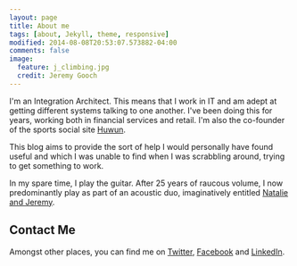 ```yaml
---
layout: page
title: About me
tags: [about, Jekyll, theme, responsive]
modified: 2014-08-08T20:53:07.573882-04:00
comments: false
image:
  feature: j_climbing.jpg
  credit: Jeremy Gooch
---
```


I'm an Integration Architect. This means that I work in IT and am adept at getting different systems talking to one another.  I've been doing this for years, working both in financial services and retail.  I'm also the co-founder of the sports social site [Huwun][Huwun].

This blog aims to provide the sort of help I would personally have found useful and which I was unable to find when I was scrabbling around, trying to get something to work.

In my spare time, I play the guitar.  After 25 years of raucous volume, I now predominantly play as part of an acoustic duo, imaginatively entitled [Natalie and Jeremy][NatalieAndJeremy].


## Contact Me

Amongst other places, you can find me on [Twitter][Twitter], [Facebook][Facebook] and [LinkedIn][LinkedIn].



[Huwun]: http://www.huwun.com
[Twitter]: https://twitter.com/goochjs
[Facebook]: https://www.facebook.com/goochjs
[LinkedIn]: https://www.linkedin.com/in/jeremygooch
[NatalieAndJeremy]: http://www.natalieandjeremy.co.uk